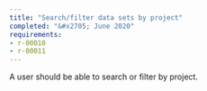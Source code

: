 ```yaml
---
title: "Search/filter data sets by project"
completed: "&#x2705; June 2020"
requirements:
- r-00010
- r-00011
---
```


A user should be able to search or filter by project.
